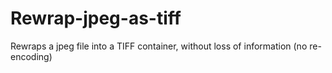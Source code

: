 # Rewrap-jpeg-as-tiff
Rewraps a jpeg file into a TIFF container, without loss of information (no re-encoding)
